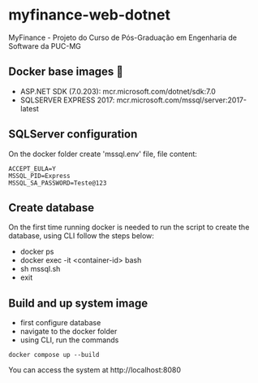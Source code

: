 # myfinance-web-dotnet
MyFinance - Projeto do Curso de Pós-Graduação em Engenharia de Software da PUC-MG

## Docker base images :whale:
 - ASP.NET SDK (7.0.203): mcr.microsoft.com/dotnet/sdk:7.0
 - SQLSERVER EXPRESS 2017: mcr.microsoft.com/mssql/server:2017-latest

## SQLServer configuration
On the docker folder create 'mssql.env' file, file content:

```
ACCEPT_EULA=Y
MSSQL_PID=Express
MSSQL_SA_PASSWORD=Teste@123
```

## Create database
On the first time running docker is needed to run the script to create the database, using CLI follow the steps below:

 - docker ps
 - docker exec -it \<container-id\> bash
 - sh mssql.sh
 - exit

## Build and up system image
- first configure database
- navigate to the docker folder
- using CLI, run the commands
```
docker compose up --build
```

You can access the system at http://localhost:8080
